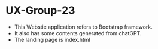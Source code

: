 # UX-Group-23
* This Webstie application  refers to Bootstrap framework.
* It also has some contents generated from chatGPT.
* The landing page is index.html